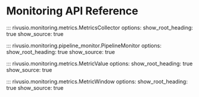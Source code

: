 # Monitoring API Reference

::: rivusio.monitoring.metrics.MetricsCollector
    options:
      show_root_heading: true
      show_source: true

::: rivusio.monitoring.pipeline_monitor.PipelineMonitor
    options:
      show_root_heading: true
      show_source: true

::: rivusio.monitoring.metrics.MetricValue
    options:
      show_root_heading: true
      show_source: true

::: rivusio.monitoring.metrics.MetricWindow
    options:
      show_root_heading: true
      show_source: true
